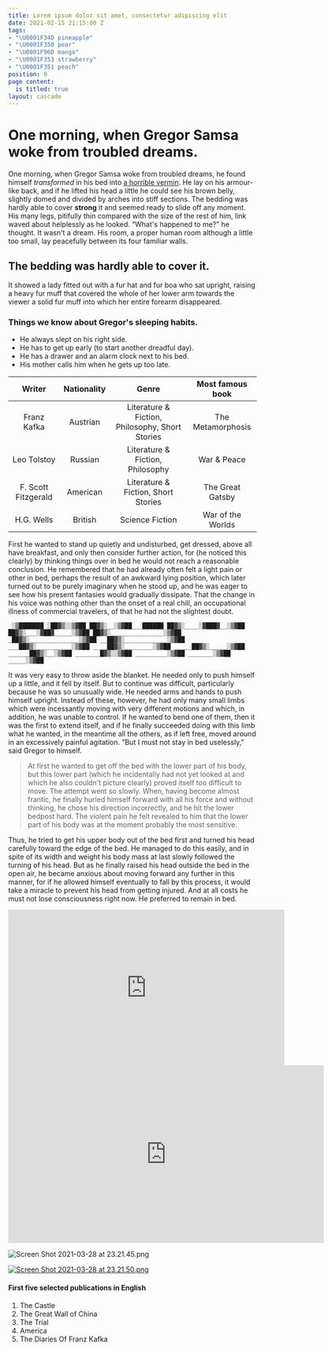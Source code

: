 ```yaml
---
title: Lorem ipsum dolor sit amet, consectetur adipiscing elit
date: 2021-02-15 21:15:00 Z
tags:
- "\U0001F34D pineapple"
- "\U0001F350 pear"
- "\U0001F96D mango"
- "\U0001F353 strawberry"
- "\U0001F351 peach"
position: 0
page content:
  is titled: true
layout: cascade
---
```


# One morning, when Gregor Samsa woke from troubled dreams.

One morning, when Gregor Samsa woke from troubled dreams, he found himself *transformed* in his bed into [a horrible vermin](http://en.wikipedia.org/wiki/Vermin "Wikipedia Vermin"). He lay on his armour-like back, and if he lifted his head a little he could see his brown belly, slightly domed and divided by arches into stiff sections. The bedding was hardly able to cover **strong** it and seemed ready to slide off any moment. His many legs, pitifully thin compared with the size of the rest of him, link waved about helplessly as he looked. “What's happened to me?” he thought. It wasn't a dream. His room, a proper human room although a little too small, lay peacefully between its four familiar walls.

<!-- break -->

## The bedding was hardly able to cover it.

It showed a lady fitted out with a fur hat and fur boa who sat upright, raising a heavy fur muff that covered the whole of her lower arm towards the viewer a solid fur muff into which her entire forearm disappeared.
<!-- style: -->
<!-- break -->

<!-- style: width: 25vw; height: 25vw; border-radius: 100%; background-color: var(--text_colour); border: none; padding: 0; -->

<!-- break -->

### Things we know about Gregor's sleeping habits.

- He always slept on his right side.
- He has to get up early (to start another dreadful day).
- He has a drawer and an alarm clock next to his bed.
- His mother calls him when he gets up too late.

<!-- break -->

|        Writer       | Nationality |                      Genre                      |  Most famous book |
|:-------------------:|:-----------:|:-----------------------------------------------:|:-----------------:|
|     Franz Kafka     |   Austrian  | Literature & Fiction, Philosophy, Short Stories | The Metamorphosis |
|     Leo Tolstoy     |   Russian   |         Literature & Fiction, Philosophy        |    War & Peace    |
| F. Scott Fitzgerald |   American  |       Literature & Fiction, Short Stories       |  The Great Gatsby |
|      H.G. Wells     |   British   |                 Science Fiction                 | War of the Worlds |

<!-- break -->

First he wanted to stand up quietly and undisturbed, get dressed, above all have breakfast, and only then consider further action, for (he noticed this clearly) by thinking things over in bed he would not reach a reasonable conclusion. He remembered that he had already often felt a light pain or other in bed, perhaps the result of an awkward lying position, which later turned out to be purely imaginary when he stood up, and he was eager to see how his present fantasies would gradually dissipate. That the change in his voice was nothing other than the onset of a real chill, an occupational illness of commercial travelers, of that he had not the slightest doubt.

`_░▒███████
░██▓▒░░▒▓██
██▓▒░__░▒▓██___██████
██▓▒░____░▓███▓__░▒▓██
██▓▒░___░▓██▓_____░▒▓██
██▓▒░_______________░▒▓██
_██▓▒░______________░▒▓██
__██▓▒░____________░▒▓██
___██▓▒░__________░▒▓██
____██▓▒░________░▒▓██
_____██▓▒░_____░▒▓██
______██▓▒░__░▒▓██
_______█▓▒░░▒▓██
_________░▒▓██
_______░▒▓██
_____░▒▓██`

<!-- break -->

It was very easy to throw aside the blanket. He needed only to push himself up a little, and it fell by itself. But to continue was difficult, particularly because he was so unusually wide. He needed arms and hands to push himself upright. Instead of these, however, he had only many small limbs which were incessantly moving with very different motions and which, in addition, he was unable to control. If he wanted to bend one of them, then it was the first to extend itself, and if he finally succeeded doing with this limb what he wanted, in the meantime all the others, as if left free, moved around in an excessively painful agitation. "But I must not stay in bed uselessly," said Gregor to himself.

> At first he wanted to get off the bed with the lower part of his body, but this lower part (which he incidentally had not yet looked at and which he also couldn't picture clearly) proved itself too difficult to move. The attempt went so slowly. When, having become almost frantic, he finally hurled himself forward with all his force and without thinking, he chose his direction incorrectly, and he hit the lower bedpost hard. The violent pain he felt revealed to him that the lower part of his body was at the moment probably the most sensitive.

Thus, he tried to get his upper body out of the bed first and turned his head carefully toward the edge of the bed. He managed to do this easily, and in spite of its width and weight his body mass at last slowly followed the turning of his head. But as he finally raised his head outside the bed in the open air, he became anxious about moving forward any further in this manner, for if he allowed himself eventually to fall by this process, it would take a miracle to prevent his head from getting injured. And at all costs he must not lose consciousness right now. He preferred to remain in bed.

<!-- style: background: yellow; -->

<!-- break -->

<iframe width="560" height="315" src="https://www.youtube-nocookie.com/embed/xuCn8ux2gbs?controls=0" title="YouTube video player" frameborder="0" allow="accelerometer; autoplay; clipboard-write; encrypted-media; gyroscope; picture-in-picture" allowfullscreen></iframe>

<!-- break -->

<iframe src="https://player.vimeo.com/video/27244727?color=ffffff" width="640" height="360" frameborder="0" allow="autoplay; fullscreen; picture-in-picture" allowfullscreen></iframe>

<!-- break -->

![Screen Shot 2021-03-28 at 23.21.45.png](/uploads/Screen%20Shot%202021-03-28%20at%2023.21.45.png)

<!-- break -->

[![Screen Shot 2021-03-28 at 23.21.50.png](/uploads/Screen%20Shot%202021-03-28%20at%2023.21.50.png)](http://google.com)

<!-- break -->

#### First five selected publications in English
1. The Castle
2. The Great Wall of China
3. The Trial
4. America	
5. The Diaries Of Franz Kafka